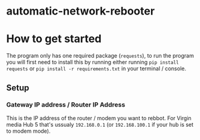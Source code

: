 # automatic-network-rebooter

# How to get started
The program only has one required package (`requests`), to run the program you will first need to install this by running either running `pip install requests` or `pip install -r requirements.txt` in your terminal / console.

## Setup
### Gateway IP address / Router IP Address
This is the IP address of the router / modem you want to rebbot. For Virgin media Hub 5 that's ussualy `192.168.0.1` (or `192.168.100.1` if your hub is set to modem mode).

